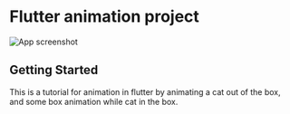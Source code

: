 # Flutter animation project 

![App screenshot](/_github_resources/app_screenshot_a.png)

## Getting Started

This is a tutorial for animation in flutter by animating
a cat out of the box, and some box animation while cat in the box.